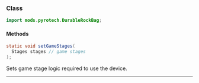 
### Class

```java
import mods.pyrotech.DurableRockBag;
```

#### Methods

```java
static void setGameStages(
  Stages stages // game stages
);
```

Sets game stage logic required to use the device.

---

